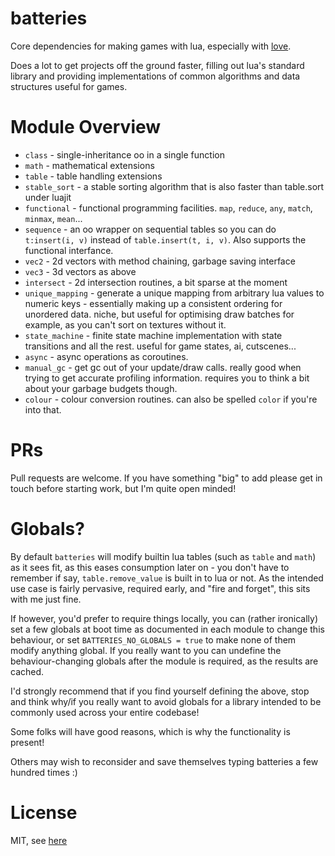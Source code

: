 # batteries

Core dependencies for making games with lua, especially with [love](https://love2d.org).

Does a lot to get projects off the ground faster, filling out lua's standard library and providing implementations of common algorithms and data structures useful for games.

# Module Overview

- `class` - single-inheritance oo in a single function
- `math` - mathematical extensions
- `table` - table handling extensions
- `stable_sort` - a stable sorting algorithm that is also faster than table.sort under luajit
- `functional` - functional programming facilities. `map`, `reduce`, `any`, `match`, `minmax`, `mean`...
- `sequence` - an oo wrapper on sequential tables so you can do `t:insert(i, v)` instead of `table.insert(t, i, v)`. Also supports the functional interfance.
- `vec2` - 2d vectors with method chaining, garbage saving interface
- `vec3` - 3d vectors as above
- `intersect` - 2d intersection routines, a bit sparse at the moment
- `unique_mapping` - generate a unique mapping from arbitrary lua values to numeric keys - essentially making up a consistent ordering for unordered data. niche, but useful for optimising draw batches for example, as you can't sort on textures without it.
- `state_machine` - finite state machine implementation with state transitions and all the rest. useful for game states, ai, cutscenes...
- `async` - async operations as coroutines. 
- `manual_gc` - get gc out of your update/draw calls. really good when trying to get accurate profiling information. requires you to think a bit about your garbage budgets though.
- `colour` - colour conversion routines. can also be spelled `color` if you're into that.

# PRs

Pull requests are welcome. If you have something "big" to add please get in touch before starting work, but I'm quite open minded!

# Globals?

By default `batteries` will modify builtin lua tables (such as `table` and `math`) as it sees fit, as this eases consumption later on - you don't have to remember if say, `table.remove_value` is built in to lua or not. As the intended use case is fairly pervasive, required early, and "fire and forget", this sits with me just fine.

If however, you'd prefer to require things locally, you can (rather ironically) set a few globals at boot time as documented in each module to change this behaviour, or set `BATTERIES_NO_GLOBALS = true` to make none of them modify anything global. If you really want to you can undefine the behaviour-changing globals after the module is required, as the results are cached.

I'd strongly recommend that if you find yourself defining the above, stop and think why/if you really want to avoid globals for a library intended to be commonly used across your entire codebase!

Some folks will have good reasons, which is why the functionality is present!

Others may wish to reconsider and save themselves typing batteries a few hundred times :)

# License

MIT, see [here](license.txt)
